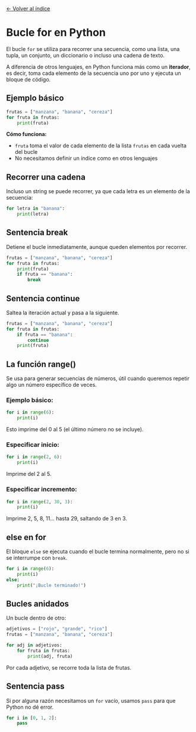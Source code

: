 [← Volver al índice](README.md)

# Bucle for en Python

El bucle `for` se utiliza para recorrer una secuencia, como una lista, una tupla, un conjunto, un diccionario o incluso una cadena de texto.

A diferencia de otros lenguajes, en Python funciona más como un **iterador**, es decir, toma cada elemento de la secuencia uno por uno y ejecuta un bloque de código.

## Ejemplo básico

```python
frutas = ["manzana", "banana", "cereza"]
for fruta in frutas:
    print(fruta)
```

**Cómo funciona:**

- `fruta` toma el valor de cada elemento de la lista `frutas` en cada vuelta del bucle
- No necesitamos definir un índice como en otros lenguajes

## Recorrer una cadena

Incluso un string se puede recorrer, ya que cada letra es un elemento de la secuencia:

```python
for letra in "banana":
    print(letra)
```

## Sentencia break

Detiene el bucle inmediatamente, aunque queden elementos por recorrer.

```python
frutas = ["manzana", "banana", "cereza"]
for fruta in frutas:
    print(fruta)
    if fruta == "banana":
        break
```

## Sentencia continue

Saltea la iteración actual y pasa a la siguiente.

```python
frutas = ["manzana", "banana", "cereza"]
for fruta in frutas:
    if fruta == "banana":
        continue
    print(fruta)
```

## La función range()

Se usa para generar secuencias de números, útil cuando queremos repetir algo un número específico de veces.

### Ejemplo básico:

```python
for i in range(6):
    print(i)
```

Esto imprime del 0 al 5 (el último número no se incluye).

### Especificar inicio:

```python
for i in range(2, 6):
    print(i)
```

Imprime del 2 al 5.

### Especificar incremento:

```python
for i in range(2, 30, 3):
    print(i)
```

Imprime 2, 5, 8, 11… hasta 29, saltando de 3 en 3.

## else en for

El bloque `else` se ejecuta cuando el bucle termina normalmente, pero no si se interrumpe con `break`.

```python
for i in range(6):
    print(i)
else:
    print("¡Bucle terminado!")
```

## Bucles anidados

Un bucle dentro de otro:

```python
adjetivos = ["rojo", "grande", "rico"]
frutas = ["manzana", "banana", "cereza"]

for adj in adjetivos:
    for fruta in frutas:
        print(adj, fruta)
```

Por cada adjetivo, se recorre toda la lista de frutas.

## Sentencia pass

Si por alguna razón necesitamos un `for` vacío, usamos `pass` para que Python no dé error.

```python
for i in [0, 1, 2]:
    pass
```